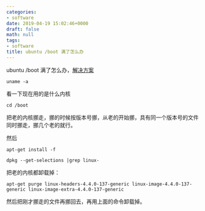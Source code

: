 ```yaml
---
categories:
- software
date: 2019-04-19 15:02:46+0000
draft: false
math: null
tags:
- software
title: ubuntu /boot 满了怎么办
---
```

ubuntu /boot 满了怎么办，[解决方案](https://askubuntu.com/questions/171209/my-boot-partition-hit-100-and-now-i-cant-upgrade-cant-remove-old-kernels-to)

<!--more-->

```
uname -a
```

看一下现在用的是什么内核

```
cd /boot
```

把老的内核挪走，挪的时候按版本号挪，从老的开始挪，具有同一个版本号的文件同时挪走，挪几个老的就行。

然后

```
apt-get install -f
```

```
dpkg --get-selections |grep linux-
```

把老的内核都卸载掉：

```
apt-get purge linux-headers-4.4.0-137-generic linux-image-4.4.0-137-generic linux-image-extra-4.4.0-137-generic
```

然后把刚才挪走的文件再挪回去，再用上面的命令卸载掉。